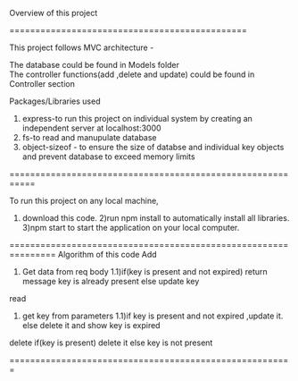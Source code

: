 Overview of this project

==============================================

This project follows MVC architecture -

The database could be found in Models folder  
The controller functions(add ,delete and update) could be found in Controller section 

Packages/Libraries used
1) express-to run this project on individual system by creating an independent server at localhost:3000
2) fs-to read and manupulate database
3) object-sizeof - to ensure the size of databse and individual key objects and prevent database to exceed  memory limits 

===========================================================

To run this project on any local machine,
1) download this code.
2)run npm install to automatically install all libraries.
3)npm start to start the application on your local computer.

===============================================================
Algorithm of this code
Add 
1) Get data from req body
1.1)if(key is present and not expired) return message key is already present
else update key

read
1) get key from parameters
1.1)if key is present and not expired ,update it.
 else delete it and show key is expired

delete
if(key is present) delete it
else key is not present

=======================================================